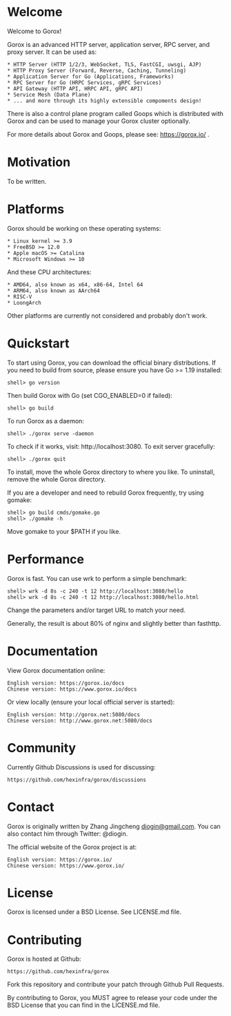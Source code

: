 Welcome
=======

  Welcome to Gorox!

  Gorox is an advanced HTTP server, application server, RPC server, and proxy
  server. It can be used as:

    * HTTP Server (HTTP 1/2/3, WebSocket, TLS, FastCGI, uwsgi, AJP)
    * HTTP Proxy Server (Forward, Reverse, Caching, Tunneling)
    * Application Server for Go (Applications, Frameworks)
    * RPC Server for Go (HRPC Services, gRPC Services)
    * API Gateway (HTTP API, HRPC API, gRPC API)
    * Service Mesh (Data Plane)
    * ... and more through its highly extensible compoments design!

  There is also a control plane program called Goops which is distributed
  with Gorox and can be used to manage your Gorox cluster optionally.

  For more details about Gorox and Goops, please see: https://gorox.io/ .


Motivation
==========

  To be written.


Platforms
=========

  Gorox should be working on these operating systems:

    * Linux kernel >= 3.9
    * FreeBSD >= 12.0
    * Apple macOS >= Catalina
    * Microsoft Windows >= 10

  And these CPU architectures:

    * AMD64, also known as x64, x86-64, Intel 64
    * ARM64, also known as AArch64
    * RISC-V
    * LoongArch

  Other platforms are currently not considered and probably don't work.


Quickstart
==========

  To start using Gorox, you can download the official binary distributions. If
  you need to build from source, please ensure you have Go >= 1.19 installed:

    shell> go version

  Then build Gorox with Go (set CGO_ENABLED=0 if failed):

    shell> go build

  To run Gorox as a daemon:

    shell> ./gorox serve -daemon

  To check if it works, visit: http://localhost:3080. To exit server gracefully:

    shell> ./gorox quit

  To install, move the whole Gorox directory to where you like. To uninstall,
  remove the whole Gorox directory.

  If you are a developer and need to rebuild Gorox frequently, try using gomake:

    shell> go build cmds/gomake.go
    shell> ./gomake -h

  Move gomake to your $PATH if you like.


Performance
===========

  Gorox is fast. You can use wrk to perform a simple benchmark:

    shell> wrk -d 8s -c 240 -t 12 http://localhost:3080/hello
    shell> wrk -d 8s -c 240 -t 12 http://localhost:3080/hello.html

  Change the parameters and/or target URL to match your need.

  Generally, the result is about 80% of nginx and slightly better than fasthttp.


Documentation
=============

  View Gorox documentation online:

    English version: https://gorox.io/docs
    Chinese version: https://www.gorox.io/docs

  Or view locally (ensure your local official server is started):

    English version: http://gorox.net:5080/docs
    Chinese version: http://www.gorox.net:5080/docs


Community
=========

  Currently Github Discussions is used for discussing:

    https://github.com/hexinfra/gorox/discussions


Contact
=======

  Gorox is originally written by Zhang Jingcheng <diogin@gmail.com>.
  You can also contact him through Twitter: @diogin.

  The official website of the Gorox project is at:

    English version: https://gorox.io/
    Chinese version: https://www.gorox.io/


License
=======

  Gorox is licensed under a BSD License. See LICENSE.md file.


Contributing
============

  Gorox is hosted at Github:

    https://github.com/hexinfra/gorox

  Fork this repository and contribute your patch through Github Pull Requests.

  By contributing to Gorox, you MUST agree to release your code under the BSD
  License that you can find in the LICENSE.md file.

